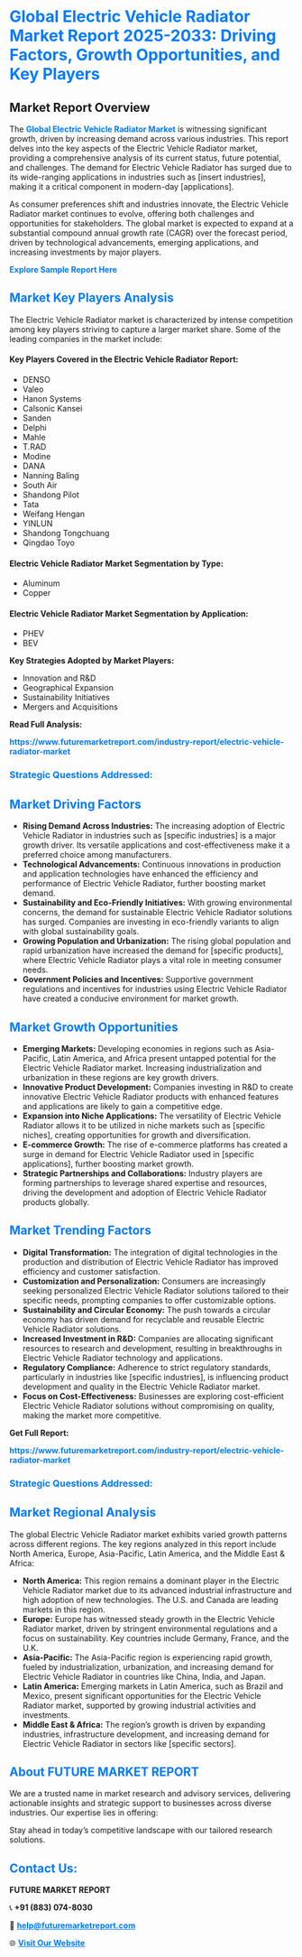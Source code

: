 <h1 style="color: #007BFF;">Global Electric Vehicle Radiator Market Report 2025-2033: Driving Factors, Growth Opportunities, and Key Players</h1>

<section id="overview">
<h2>Market Report Overview</h2>
<p>The <a href="https://www.futuremarketreport.com/industry-report/electric-vehicle-radiator-market" style="color: #007BFF; text-decoration: none;"><strong>Global Electric Vehicle Radiator Market</strong></a> is witnessing significant growth, driven by increasing demand across various industries. This report delves into the key aspects of the Electric Vehicle Radiator market, providing a comprehensive analysis of its current status, future potential, and challenges. The demand for Electric Vehicle Radiator has surged due to its wide-ranging applications in industries such as [insert industries], making it a critical component in modern-day [applications].</p>
<p>As consumer preferences shift and industries innovate, the Electric Vehicle Radiator market continues to evolve, offering both challenges and opportunities for stakeholders. The global market is expected to expand at a substantial compound annual growth rate (CAGR) over the forecast period, driven by technological advancements, emerging applications, and increasing investments by major players.</p>
</section>

<section id="overview">
<p><a href="https://www.futuremarketreport.com/request-sample/reportId=41056" style="color: #007BFF; text-decoration: none;"><strong>Explore Sample Report Here</strong></a></p>
</section>

<section id="key-players">
<h2 style="color: #007BFF;">Market Key Players Analysis</h2>
<p>The Electric Vehicle Radiator market is characterized by intense competition among key players striving to capture a larger market share. Some of the leading companies in the market include:</p>
<h4>Key Players Covered in the Electric Vehicle Radiator Report:</h4>
<ul><li>DENSO</li><li>Valeo</li><li>Hanon Systems</li><li>Calsonic Kansei</li><li>Sanden</li><li>Delphi</li><li>Mahle</li><li>T.RAD</li><li>Modine</li><li>DANA</li><li>Nanning Baling</li><li>South Air</li><li>Shandong Pilot</li><li>Tata</li><li>Weifang Hengan</li><li>YINLUN</li><li>Shandong Tongchuang</li><li>Qingdao Toyo</li></ul>
<h4>Electric Vehicle Radiator Market Segmentation by Type:</h4>
<ul><li>Aluminum</li><li>Copper</li></ul>

<h4>Electric Vehicle Radiator Market Segmentation by Application:</h4>
<ul><li>PHEV</li><li>BEV</li></ul>
<p><strong>Key Strategies Adopted by Market Players:</strong></p>
<ul>
<li>Innovation and R&D</li>
<li>Geographical Expansion</li>
<li>Sustainability Initiatives</li>
<li>Mergers and Acquisitions</li>
</ul>
</section>

<section>
<p><strong>Read Full Analysis: </strong></p><a href="https://www.futuremarketreport.com/industry-report/electric-vehicle-radiator-market" style="color: #007BFF; text-decoration: none;"><strong>https://www.futuremarketreport.com/industry-report/electric-vehicle-radiator-market</strong></a>
<h3 style="color: #007BFF;">Strategic Questions Addressed:</h3>
</section>

<section id="driving-factors">
<h2 style="color: #007BFF;">Market Driving Factors</h2>
<ul>
<li><strong>Rising Demand Across Industries:</strong> The increasing adoption of Electric Vehicle Radiator in industries such as [specific industries] is a major growth driver. Its versatile applications and cost-effectiveness make it a preferred choice among manufacturers.</li>
<li><strong>Technological Advancements:</strong> Continuous innovations in production and application technologies have enhanced the efficiency and performance of Electric Vehicle Radiator, further boosting market demand.</li>
<li><strong>Sustainability and Eco-Friendly Initiatives:</strong> With growing environmental concerns, the demand for sustainable Electric Vehicle Radiator solutions has surged. Companies are investing in eco-friendly variants to align with global sustainability goals.</li>
<li><strong>Growing Population and Urbanization:</strong> The rising global population and rapid urbanization have increased the demand for [specific products], where Electric Vehicle Radiator plays a vital role in meeting consumer needs.</li>
<li><strong>Government Policies and Incentives:</strong> Supportive government regulations and incentives for industries using Electric Vehicle Radiator have created a conducive environment for market growth.</li>
</ul>
</section>

<section id="growth-opportunities">
<h2 style="color: #007BFF;">Market Growth Opportunities</h2>
<ul>
<li><strong>Emerging Markets:</strong> Developing economies in regions such as Asia-Pacific, Latin America, and Africa present untapped potential for the Electric Vehicle Radiator market. Increasing industrialization and urbanization in these regions are key growth drivers.</li>
<li><strong>Innovative Product Development:</strong> Companies investing in R&D to create innovative Electric Vehicle Radiator products with enhanced features and applications are likely to gain a competitive edge.</li>
<li><strong>Expansion into Niche Applications:</strong> The versatility of Electric Vehicle Radiator allows it to be utilized in niche markets such as [specific niches], creating opportunities for growth and diversification.</li>
<li><strong>E-commerce Growth:</strong> The rise of e-commerce platforms has created a surge in demand for Electric Vehicle Radiator used in [specific applications], further boosting market growth.</li>
<li><strong>Strategic Partnerships and Collaborations:</strong> Industry players are forming partnerships to leverage shared expertise and resources, driving the development and adoption of Electric Vehicle Radiator products globally.</li>
</ul>
</section>

<section id="trending-factors">
<h2 style="color: #007BFF;">Market Trending Factors</h2>
<ul>
<li><strong>Digital Transformation:</strong> The integration of digital technologies in the production and distribution of Electric Vehicle Radiator has improved efficiency and customer satisfaction.</li>
<li><strong>Customization and Personalization:</strong> Consumers are increasingly seeking personalized Electric Vehicle Radiator solutions tailored to their specific needs, prompting companies to offer customizable options.</li>
<li><strong>Sustainability and Circular Economy:</strong> The push towards a circular economy has driven demand for recyclable and reusable Electric Vehicle Radiator solutions.</li>
<li><strong>Increased Investment in R&D:</strong> Companies are allocating significant resources to research and development, resulting in breakthroughs in Electric Vehicle Radiator technology and applications.</li>
<li><strong>Regulatory Compliance:</strong> Adherence to strict regulatory standards, particularly in industries like [specific industries], is influencing product development and quality in the Electric Vehicle Radiator market.</li>
<li><strong>Focus on Cost-Effectiveness:</strong> Businesses are exploring cost-efficient Electric Vehicle Radiator solutions without compromising on quality, making the market more competitive.</li>
</ul>
</section>

<section>
<p><strong>Get Full Report: </strong></p><a href="https://www.futuremarketreport.com/industry-report/electric-vehicle-radiator-market" style="color: #007BFF; text-decoration: none;"><strong>https://www.futuremarketreport.com/industry-report/electric-vehicle-radiator-market</strong></a>
<h3 style="color: #007BFF;">Strategic Questions Addressed:</h3>
</section>


<section id="regional-analysis">
<h2 style="color: #007BFF;">Market Regional Analysis</h2>
<p>The global Electric Vehicle Radiator market exhibits varied growth patterns across different regions. The key regions analyzed in this report include North America, Europe, Asia-Pacific, Latin America, and the Middle East & Africa:</p>
<ul>
<li><strong>North America:</strong> This region remains a dominant player in the Electric Vehicle Radiator market due to its advanced industrial infrastructure and high adoption of new technologies. The U.S. and Canada are leading markets in this region.</li>
<li><strong>Europe:</strong> Europe has witnessed steady growth in the Electric Vehicle Radiator market, driven by stringent environmental regulations and a focus on sustainability. Key countries include Germany, France, and the U.K.</li>
<li><strong>Asia-Pacific:</strong> The Asia-Pacific region is experiencing rapid growth, fueled by industrialization, urbanization, and increasing demand for Electric Vehicle Radiator in countries like China, India, and Japan.</li>
<li><strong>Latin America:</strong> Emerging markets in Latin America, such as Brazil and Mexico, present significant opportunities for the Electric Vehicle Radiator market, supported by growing industrial activities and investments.</li>
<li><strong>Middle East & Africa:</strong> The region’s growth is driven by expanding industries, infrastructure development, and increasing demand for Electric Vehicle Radiator in sectors like [specific sectors].</li>
</ul>
</section>

<footer>
<h2 style="color: #007BFF;">About FUTURE MARKET REPORT</h2>
<p>We are a trusted name in market research and advisory services, delivering actionable insights and strategic support to businesses across diverse industries. Our expertise lies in offering:</p>

<p>Stay ahead in today’s competitive landscape with our tailored research solutions.</p>

<h2 style="color: #007BFF;">Contact Us:</h2>
<p><strong>FUTURE MARKET REPORT</strong></p>
<p>📞 <strong>+91 (883) 074-8030</strong></p>
<p>📧 <strong><a href="mailto:help@futuremarketreport.com" style="color: #007BFF;">help@futuremarketreport.com</a></strong></p>
<p>🌐 <strong><a href="https://www.futuremarketreport.com/" style="color: #007BFF;">Visit Our Website</a></strong></p>
</footer>